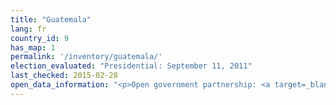```yaml
---
title: "Guatemala"
lang: fr
country_id: 9
has_map: 1
permalink: '/inventory/guatemala/'
election_evaluated: "Presidential: September 11, 2011"
last_checked: 2015-02-28
open_data_information: "<p>Open government partnership: <a target=_blank href=http://www.opengovpartnership.org/country/guatemala>http://www.opengovpartnership.org/country/guatemala</a><br>Access to public information: <a target=_blank href=http://www.tse.org.gt/index.php?option=com_wrapper&view=wrapper&Itemid=140>http://www.tse.org.gt/index.php?option=com_wrapper&view=wrapper&Itemid=140</a></p>"
---
```

